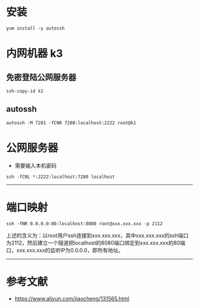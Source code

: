 # 安装
```
yum install -y autossh
```

# 内网机器 k3

## 免密登陆公网服务器
```
ssh-copy-id k1 
```

## autossh
```
autossh -M 7281 -fCNR 7280:localhost:2222 root@k1
```

# 公网服务器
- 需要输入本机密码
```
ssh -fCNL *:2222:localhost:7280 localhost
```

---

# 端口映射

```
ssh -fNR 0.0.0.0:80:localhost:8080 root@xxx.xxx.xxx -p 2112
```

上述的含义为：以root用户ssh连接到xxx.xxx.xxx，其中xxx.xxx.xxx的ssh端口为2112，然后建立一个隧道把localhost的8080端口绑定到xxx.xxx.xxx的80端口，xxx.xxx.xxx的监听IP为0.0.0.0，即所有地址。

---

# 参考文献
- https://www.aliyun.com/jiaocheng/131565.html
